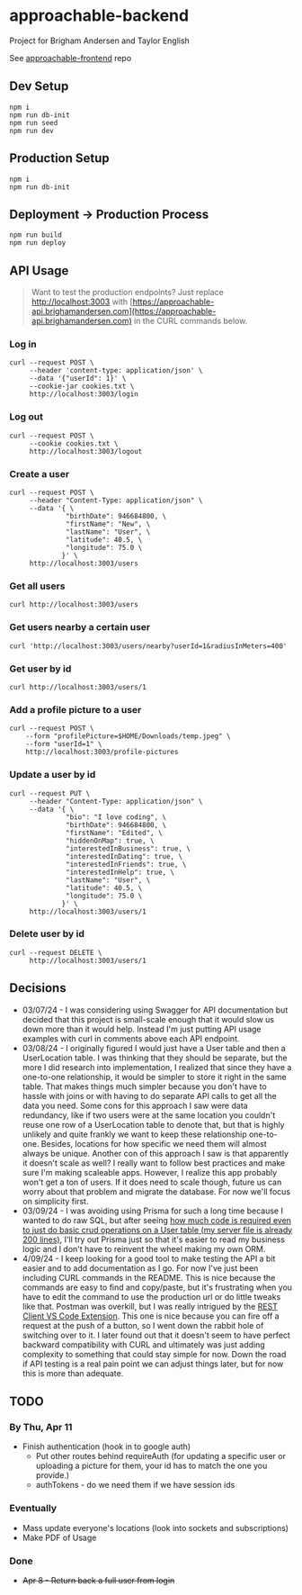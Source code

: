 # approachable-backend

Project for Brigham Andersen and Taylor English

See [approachable-frontend](https://github.com/janksmap/approachable-frontend) repo

## Dev Setup

```
npm i
npm run db-init
npm run seed
npm run dev
```

## Production Setup

```
npm i
npm run db-init
```

## Deployment -> Production Process

```
npm run build
npm run deploy
```

## API Usage

> Want to test the production endpoints? Just replace [http://localhost:3003](http://localhost:3003) with [https://approachable-api.brighamandersen.com](https://approachable-api.brighamandersen.com) in the CURL commands below.

### Log in

```
curl --request POST \
     --header 'content-type: application/json' \
     --data '{"userId": 1}' \
     --cookie-jar cookies.txt \
     http://localhost:3003/login
```

### Log out

```
curl --request POST \
     --cookie cookies.txt \
     http://localhost:3003/logout
```

### Create a user

```
curl --request POST \
     --header "Content-Type: application/json" \
     --data '{ \
              "birthDate": 946684800, \
              "firstName": "New", \
              "lastName": "User", \
              "latitude": 40.5, \
              "longitude": 75.0 \
             }' \
     http://localhost:3003/users
```

### Get all users

```
curl http://localhost:3003/users
```

### Get users nearby a certain user

```
curl 'http://localhost:3003/users/nearby?userId=1&radiusInMeters=400'
```

### Get user by id

```
curl http://localhost:3003/users/1
```

### Add a profile picture to a user

```
curl --request POST \
    --form "profilePicture=$HOME/Downloads/temp.jpeg" \
    --form "userId=1" \
    http://localhost:3003/profile-pictures
```

### Update a user by id

```
curl --request PUT \
     --header "Content-Type: application/json" \
     --data '{ \
              "bio": "I love coding", \
              "birthDate": 946684800, \
              "firstName": "Edited", \
              "hiddenOnMap": true, \
              "interestedInBusiness": true, \
              "interestedInDating": true, \
              "interestedInFriends": true, \
              "interestedInHelp": true, \
              "lastName": "User", \
              "latitude": 40.5, \
              "longitude": 75.0 \
             }' \
     http://localhost:3003/users/1
```

### Delete user by id

```
curl --request DELETE \
     http://localhost:3003/users/1
```

## Decisions

- 03/07/24 - I was considering using Swagger for API documentation but decided that this project is small-scale enough that it would slow us down more than it would help. Instead I'm just putting API usage examples with curl in comments above each API endpoint.
- 03/08/24 - I originally figured I would just have a User table and then a UserLocation table. I was thinking that they should be separate, but the more I did research into implementation, I realized that since they have a one-to-one relationship, it would be simpler to store it right in the same table. That makes things much simpler because you don't have to hassle with joins or with having to do separate API calls to get all the data you need. Some cons for this approach I saw were data redundancy, like if two users were at the same location you couldn't reuse one row of a UserLocation table to denote that, but that is highly unlikely and quite frankly we want to keep these relationship one-to-one. Besides, locations for how specific we need them will almost always be unique. Another con of this approach I saw is that apparently it doesn't scale as well? I really want to follow best practices and make sure I'm making scaleable apps. However, I realize this app probably won't get a ton of users. If it does need to scale though, future us can worry about that problem and migrate the database. For now we'll focus on simplicity first.
- 03/09/24 - I was avoiding using Prisma for such a long time because I wanted to do raw SQL, but after seeing [how much code is required even to just do basic crud operations on a User table (my server file is already 200 lines)](https://github.com/brighambandersen/approachable-backend/blob/12d5e945ab1b015efc96b47ed86a3adf98452704/src/server.ts#L126), I'll try out Prisma just so that it's easier to read my business logic and I don't have to reinvent the wheel making my own ORM.
- 4/09/24 - I keep looking for a good tool to make testing the API a bit easier and to add documentation as I go. For now I've just been including CURL commands in the README. This is nice because the commands are easy to find and copy/paste, but it's frustrating when you have to edit the command to use the production url or do little tweaks like that. Postman was overkill, but I was really intrigued by the [REST Client VS Code Extension](https://marketplace.visualstudio.com/items?itemName=humao.rest-client). This one is nice because you can fire off a request at the push of a button, so I went down the rabbit hole of switching over to it. I later found out that it doesn't seem to have perfect backward compatibility with CURL and ultimately was just adding complexity to something that could stay simple for now. Down the road if API testing is a real pain point we can adjust things later, but for now this is more than adequate.

## TODO

### By Thu, Apr 11

- Finish authentication (hook in to google auth)
  - Put other routes behind requireAuth (for updating a specific user or uploading a picture for them, your id has to match the one you provide.)
  - authTokens - do we need them if we have session ids

### Eventually

- Mass update everyone's locations (look into sockets and subscriptions)
- Make PDF of Usage

### Done

- ~~Apr 8 - Return back a full user from login~~
